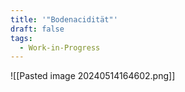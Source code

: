 ```yaml
---
title: '"Bodenacidität"'
draft: false
tags:
  - Work-in-Progress
---
```

 ![[Pasted image 20240514164602.png]]
 



